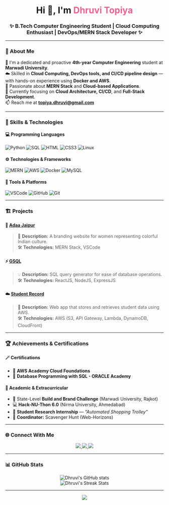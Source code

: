 <!-- Dhruvi Topiya - Colorful GitHub Profile README -->

<h1 align="center">Hi 👋, I'm <span style="color:#f06292;">Dhruvi Topiya</span></h1>
<h3 align="center">✨ B.Tech Computer Engineering Student | Cloud Computing Enthusiast | DevOps/MERN Stack Developer ✨</h3>

---

### 💫 About Me  
🌟 I'm a dedicated and proactive **4th-year Computer Engineering** student at **Marwadi University**.  
☁️ Skilled in **Cloud Computing, DevOps tools, and CI/CD pipeline design** — with hands-on experience using **Docker and AWS**.  
🚀 Passionate about **MERN Stack** and **Cloud-based Applications**.  
🎯 Currently focusing on **Cloud Architecture, CI/CD**, and **Full-Stack Development**.  
📫 Reach me at **[topiya.dhruvi@gmail.com](mailto:topiya.dhruvi@gmail.com)**  

---

### 🧠 Skills & Technologies  

#### 💻 Programming Languages  
![Python](https://img.shields.io/badge/Python-FFD43B?style=for-the-badge&logo=python&logoColor=blue)
![SQL](https://img.shields.io/badge/SQL-025E8C?style=for-the-badge&logo=database&logoColor=white)
![HTML](https://img.shields.io/badge/HTML5-E34F26?style=for-the-badge&logo=html5&logoColor=white)
![CSS3](https://img.shields.io/badge/CSS3-2965F1?style=for-the-badge&logo=css3&logoColor=white)
![Linux](https://img.shields.io/badge/Linux-000000?style=for-the-badge&logo=linux&logoColor=white)

#### ⚙️ Technologies & Frameworks  
![MERN](https://img.shields.io/badge/MERN-3C873A?style=for-the-badge&logo=mongodb&logoColor=white)
![AWS](https://img.shields.io/badge/AWS-FF9900?style=for-the-badge&logo=amazonaws&logoColor=white)
![Docker](https://img.shields.io/badge/Docker-2496ED?style=for-the-badge&logo=docker&logoColor=white)
![MySQL](https://img.shields.io/badge/MySQL-00758F?style=for-the-badge&logo=mysql&logoColor=white)

#### 🧰 Tools & Platforms  
![VSCode](https://img.shields.io/badge/VS%20Code-0078D7?style=for-the-badge&logo=visualstudiocode&logoColor=white)
![GitHub](https://img.shields.io/badge/GitHub-100000?style=for-the-badge&logo=github&logoColor=white)
![Git](https://img.shields.io/badge/Git-F05032?style=for-the-badge&logo=git&logoColor=white)

---

### 🏗️ Projects  

#### 🌸 [Adaa Jaipur](#)
> 🌼 **Description:** A branding website for women representing colorful Indian culture.  
> 🛠️ **Technologies:** MERN Stack, VSCode

#### ⚡ [GSQL](#)
> 💡 **Description:** SQL query generator for ease of database operations.  
> 🛠️ **Technologies:** ReactJS, NodeJS, ExpressJS

#### ☁️ [Student Record](#)
> 🧩 **Description:** Web app that stores and retrieves student data using AWS.  
> 🛠️ **Technologies:** AWS (S3, API Gateway, Lambda, DynamoDB, CloudFront)

---

### 🏆 Achievements & Certifications  

#### 🪄 Certifications
- 🏅 **AWS Academy Cloud Foundations**
- 🏅 **Database Programming with SQL - ORACLE Academy**

#### 🌈 Academic & Extracurricular
- 🎨 State-Level **Build and Brand Challenge** (Marwadi University, Rajkot)
- 💻 **Hack-NU-Thon 6.0** (Nirma University, Ahmedabad)
- 🔬 **Student Research Internship** — *“Automated Shopping Trolley”*
- 🎯 **Coordinator:** Scavenger Hunt (Web-Horizons)

---

### 🌐 Connect With Me  

<p align="center">
  <a href="https://www.linkedin.com/in/dhruvi-topiya">
    <img src="https://img.shields.io/badge/LinkedIn-%230077B5.svg?style=for-the-badge&logo=linkedin&logoColor=white"/>
  </a>
  <a href="https://github.com/dhruchk">
    <img src="https://img.shields.io/badge/GitHub-000000.svg?style=for-the-badge&logo=github&logoColor=white"/>
  </a>
  <a href="mailto:topiya.dhruvi@gmail.com">
    <img src="https://img.shields.io/badge/Email-D14836.svg?style=for-the-badge&logo=gmail&logoColor=white"/>
  </a>
</p>

---

### 📊 GitHub Stats  

<p align="center">
  <img src="https://github-readme-stats.vercel.app/api?username=dtechtrack&show_icons=true&theme=radical" alt="Dhruvi's GitHub stats" />
  <br/>
  <img src="https://github-readme-streak-stats.herokuapp.com/?user=dtechtrack&theme=radical" alt="Dhruvi's Streak Stats" />
</p>

---

<p align="center">
  <img src="https://capsule-render.vercel.app/api?type=waving&color=ff66b2&height=100&section=footer"/>
</p>
